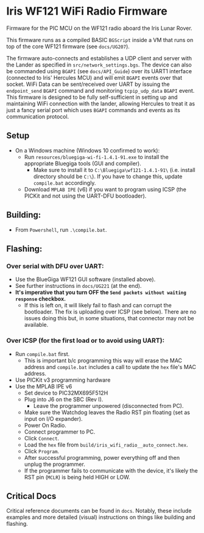 # Iris WF121 WiFi Radio Firmware

Firmware for the PIC MCU on the WF121 radio aboard the Iris Lunar Rover.

This firmware runs as a compiled BASIC `BGScript` inside a VM that runs on top of the core WF121 firmware (see `docs/UG207`).

The firmware auto-connects and establishes a UDP client and server with the Lander as specified in `src/network_settings.bgs`. The device can also be commanded using `BGAPI` (see `docs/API_Guide`) over its UART1 interface (connected to Iris' Hercules MCU) and will emit `BGAPI` events over that socket. WiFi Data can be sent/received over UART by issuing the `endpoint_send` `BGAPI` command and monitoring `tcpip_udp_data` `BGAPI` event. This firmware is designed to be fully self-sufficient in setting up and maintaining WiFi connection with the lander, allowing Hercules to treat it as just a fancy serial port which uses `BGAPI` commands and events as its communication protocol.

## Setup
- On a Windows machine (Windows 10 confirmed to work):
    - Run `resources/bluegiga-wi-fi-1.4.1-91.exe` to install the appropriate Bluegiga tools (GUI and compiler). 
        - Make sure to install it to `C:\Bluegiga\wf121-1.4.1-91\` (i.e. install directory should be `C:\`). If you have to change this, update `compile.bat` accordingly.
    - Download `MPLAB IPE` (v6) if you want to program using ICSP (the PICKit and not using the UART-DFU bootloader).

## Building:
- From `Powershell`, run `.\compile.bat`.

## Flashing:
### **Over serial with DFU over UART:**

- Use the BlueGiga WF121 GUI software (installed above).
- See further instructions in `docs/UG221` (at the end).
- **It's imperative that you turn OFF the `Send packets without waiting response` checkbox.**
    - If this is left on, it will likely fail to flash and can corrupt the bootloader. The fix is uploading over ICSP (see below). There are no issues doing this but, in some situations, that connector may not be available.
### **Over ICSP (for the first load or to avoid using UART):**
- Run `compile.bat` first.
    - This is important b/c programming this way will erase the MAC address and `compile.bat` includes a call to update the `hex` file's MAC address.
- Use PICKit v3 programming hardware
- Use the MPLAB IPE v6
    - Set device to PIC32MX695F512H
    - Plug into J6 on the SBC (Rev I).
        - Leave the programmer unpowered (disconnected from PC).
    - Make sure the Watchdog leaves the Radio RST pin floating (set as input on I/O expander).
    - Power On Radio.
    - Connect programmer to PC.
    - Click `Connect`.
    - Load the `hex` file from `build/iris_wifi_radio__auto_connect.hex`.
    - Click `Program`.
    - After successful programming, power everything off and then unplug the programmer.
    - If the programmer fails to communicate with the device, it's likely the RST pin (`MCLR`) is being held HIGH or LOW.

## Critical Docs
Critical reference documents can be found in `docs`. Notably, these include examples and more detailed (visual) instructions on things like building and flashing.
